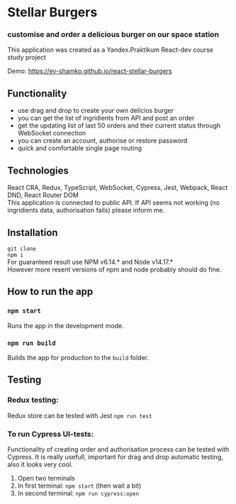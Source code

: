# Stellar Burgers 
### customise and order a delicious burger on our space station

This application was created as a Yandex.Praktikum React-dev course study project

Demo: https://ev-shamko.github.io/react-stellar-burgers

## Functionality

* use drag and drop to create your own delicios burger 
* you can get the list of ingridients from API and post an order
* get the updating list of last 50 orders and their current status through WebSocket connection
* you can create an account, authorise or restore password
* quick and comfortable single page routing

## Technologies
React CRA, Redux, TypeScript, WebSocket, Cypress, Jest, Webpack, React DND, React Router DOM <br>
This application is connected to public API. If API seems not working (no ingridients data, authorisation fails) please inform me.

## Installation
`git clone`<br>
`npm i`<br>
For guaranteed result use NPM v6.14.* and Node v14.17.* <br>
However more resent versions of npm and node probably should do fine.

## How to run the app

### `npm start`
Runs the app in the development mode.

### `npm run build`
Builds the app for production to the `build` folder.

## Testing

### Redux testing: 
Redux store can be tested with Jest
`npm run test`

### To run Cypress UI-tests: 
Functionality of creating order and authorisation proсess can be tested with Cypress. It is really usefull, important for drag and drop automatic testing, also it looks very cool.

1) Open two terminals
2) In first terminal: `npm start`  (then wait a bit)
3) In second terminal: `npm run cypress:open`